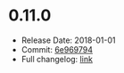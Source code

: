 # 0.11.0
  - Release Date: 2018-01-01
  - Commit: [6e969794](https://github.com/OpenSpace/OpenSpace/commit/6e969794638d7e4761180dc97ca01fb35f356e46)
  - Full changelog: [link](https://github.com/OpenSpace/OpenSpace/releases/tag/releases%2Fv0.11.0)
